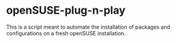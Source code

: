 # openSUSE-plug-n-play
This is a script meant to automate the installation of packages and configurations on a fresh openSUSE installation.
